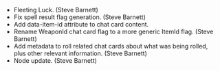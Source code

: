 * Fleeting Luck. (Steve Barnett)
* Fix spell result flag generation. (Steve Barnett)
* Add data-item-id attribute to chat card content.
* Rename WeaponId chat card flag to a more generic ItemId flag. (Steve Barnett)
* Add metadata to roll related chat cards about what was being rolled, plus other relevant information. (Steve Barnett)
* Node update. (Steve Barnett)
